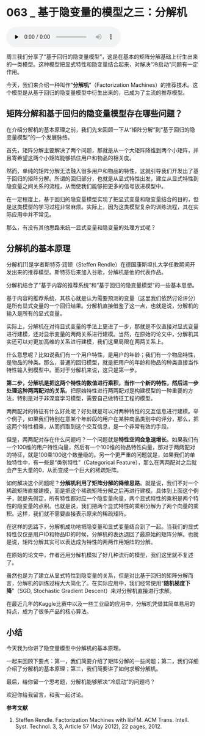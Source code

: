 # 063 _ 基于隐变量的模型之三：分解机

<audio id="audio" title="063 | 基于隐变量的模型之三：分解机" controls="" preload="none"><source id="mp3" src="https://static001.geekbang.org/resource/audio/d3/20/d3fcdf64984f62fddd245a515fc97120.mp3"></audio>

周三我们分享了“基于回归的隐变量模型”，这是在基本的矩阵分解基础上衍生出来的一类模型。这种模型把显式特性和隐变量结合起来，对解决“冷启动”问题有一定作用。

今天，我们来介绍一种叫作“**分解机**”（Factorization Machines）的推荐技术。这个模型是从基于回归的隐变量模型中衍生出来的，已成为了主流的推荐模型。

## 矩阵分解和基于回归的隐变量模型存在哪些问题？

在介绍分解机的基本原理之前，我们先来回顾一下从“矩阵分解”到“基于回归的隐变量模型”的一个发展脉络。

首先，矩阵分解主要解决了两个问题，那就是从一个大矩阵降维到两个小矩阵，并且寄希望这两个小矩阵能够抓住用户和物品的相关度。

然而，单纯的矩阵分解无法融入很多用户和物品的特性，这就引导我们开发出了基于回归的矩阵分解。所谓的回归部分，也就是从显式特性出发，建立从显式特性到隐变量之间关系的流程，从而使我们能够把更多的信号放进模型中。

在一定程度上，基于回归的隐变量模型实现了把显式变量和隐变量结合的目的，但是这类模型的学习过程非常麻烦。实际上，因为这类模型复杂的训练流程，其在实际应用中并不常见。

那么，有没有其他思路来统一显式变量和隐变量的处理方式呢？

## 分解机的基本原理

分解机[1]是学者斯特芬·润顿（Steffen Rendle）在德国康斯坦扎大学任教期间开发出来的推荐模型。斯特芬后来加入谷歌，分解机是他的代表作品。

分解机结合了“基于内容的推荐系统”和“基于回归的隐变量模型”的一些基本思想。

基于内容的推荐系统，其核心就是认为需要预测的变量（这里我们依然讨论评分）是所有显式变量的一个回归结果。分解机直接借鉴了这一点，也就是说，分解机的输入是所有的显式变量。

实际上，分解机在对待显式变量的手法上更进了一步，那就是不仅直接对显式变量进行建模，还对显示变量的两两关系进行建模。当然，在原始的论文中，分解机其实还可以对更加高维的关系进行建模，我们这里局限在两两关系上。

什么意思呢？比如说我们有一个用户特性，是用户的年龄；我们有一个物品特性，是物品的种类。那么，普通的回归模型，就是把用户的年龄和物品的种类直接当作特性输入到模型中。而对于分解机来说，这只是第一步。

**第二步，分解机是把这两个特性的数值进行乘积，当作一个新的特性，然后进一步处理这种两两配对的关系**。把原始特性进行两两配对是构建模型的一种重要的方法，特别是对于非深度学习模型，需要自己做特征工程的模型。

两两配对的特征有什么好处呢？好处就是可以对两种特性的交互信息进行建模。举个例子，如果我们特别在意某个年龄段的用户在某种商品类别中的评分，那么，把这两个特性相乘，从而抓取到这个交互信息，是一个非常有效的手段。

但是，两两配对存在什么问题吗？一个问题就是**特性空间会急速增长**。如果我们有一个100维的用户特性向量，然后有一个100维的物品特性向量，那对于两两配对的特征，就是100乘100这个数量级的。另一个更严重的问题就是，如果我们的单独特性中，有一些是“类别特性”（Categorical Feature），那么在两两配对之后就会产生大量的0，从而变成一个巨大的稀疏矩阵。

如何解决这个问题呢？**分解机利用了矩阵分解的降维思路**。就是说，我们不对一个稀疏矩阵直接建模，而是把这个稀疏矩阵分解之后再进行建模。具体到上面这个例子，就是先假定，所有特性都对应一个隐变量向量，两个显式特性的乘积是两个特性的隐变量的点积。也就是说，我们把两个显式特性的乘积分解为了两个向量的乘积。这样，我们就不需要直接表示原来的稀疏矩阵。

在这样的思路下，分解机成功地把隐变量和显式变量结合到了一起。当我们的显式特性仅仅是用户ID和物品ID的时候，分解机的表达退回了最原始的矩阵分解。也就是说，矩阵分解其实可以表达成为特性的两两作用矩阵的分解。

在原始的论文中，作者还用分解机模拟了好几种流行的模型，我们这里就不复述了。

虽然也是为了建立从显式特性到隐变量的关系，但是对比基于回归的矩阵分解而言，分解机的训练过程大大简化了。在实际应用中，我们经常使用“**随机梯度下降**”（SGD, Stochastic Gradient Descent）来对分解机直接进行求解。

在最近几年的Kaggle比赛中以及一些工业级的应用中，分解机凭借其简单易用的特点，成为了很多产品的核心算法。

## 小结

今天我为你讲了隐变量模型中分解机的基本原理。

一起来回顾下要点：第一，我们简要介绍了矩阵分解的一些问题；第二，我们详细介绍了分解机的基本原理；第三，我们简要讲了如何求解分解机。

最后，给你留一个思考题，分解机能够解决“冷启动”的问题吗？

欢迎你给我留言，和我一起讨论。

**参考文献**

1.  Steffen Rendle. Factorization Machines with libFM. ACM Trans. Intell. Syst. Technol. 3, 3, Article 57 (May 2012), 22 pages, 2012.


